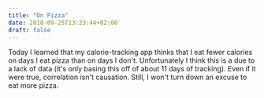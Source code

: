 ```yaml
---
title: "On Pizza"
date: 2018-09-25T13:23:44+02:00
draft: false
---
```


Today I learned that my calorie-tracking app thinks that I eat fewer calories on
days I eat pizza than on days I don't. Unfortunately I think this is a due to a
lack of data (it's only basing this off of about 11 days of tracking). Even if
it were true, correlation isn't causation. Still, I won't turn down an excuse to
eat more pizza.
